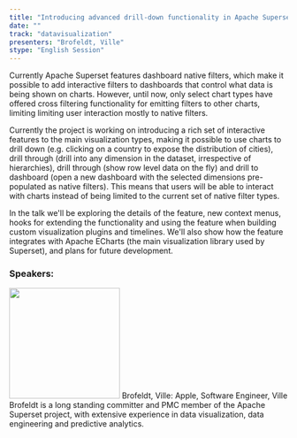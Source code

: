 ```yaml
---
title: "Introducing advanced drill-down functionality in Apache Superset using Apache ECharts"
date: "" 
track: "datavisualization"
presenters: "Brofeldt, Ville"
stype: "English Session"
---
```

Currently Apache Superset features dashboard native filters, which make it possible to add interactive filters to dashboards that control what data is being shown on charts. However, until now, only select chart types have offered cross filtering functionality for emitting filters to other charts, limiting limiting user interaction mostly to native filters.

Currently the project is working on introducing a rich set of interactive features to the main visualization types, making it possible to use charts to drill down (e.g. clicking on a country to expose the distribution of cities), drill through (drill into any dimension in the dataset, irrespective of hierarchies), drill through (show row level data on the fly) and drill to dashboard (open a new dashboard with the selected dimensions pre-populated as native filters). This means that users will be able to interact with charts instead of being limited to the current set of native filter types.

In the talk we'll be exploring the details of the feature, new context menus, hooks for extending the functionality and using the feature when building custom visualization plugins and timelines. We'll also show how the feature integrates with Apache ECharts (the main visualization library used by Superset), and plans for future development.
 ### Speakers: 
 <img src="images/speaker/1227.png" width="200" />
 Brofeldt, Ville: Apple, Software Engineer, Ville Brofeldt is a long standing committer and PMC member of the Apache Superset project, with extensive experience in data visualization, data engineering and predictive analytics.
 